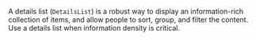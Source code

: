A details list (`DetailsList`) is a robust way to display an information-rich collection of items, and allow people to sort, group, and filter the content. Use a details list when information density is critical.
